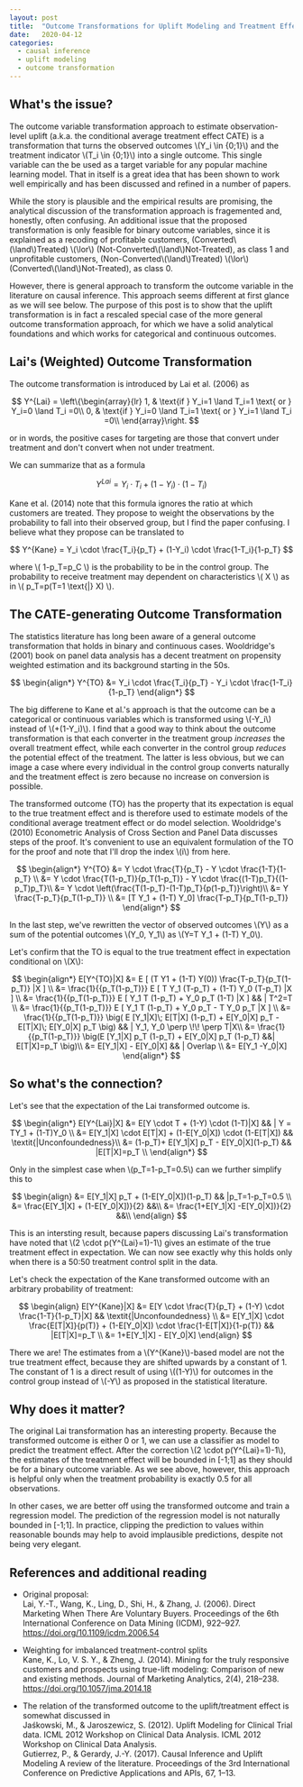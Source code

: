 ```yaml
---
layout: post
title:  "Outcome Transformations for Uplift Modeling and Treatment Effect Estimation"
date:   2020-04-12
categories:
  - causal inference
  - uplift modeling
  - outcome transformation
---
```




## What's the issue?

The outcome variable transformation approach to estimate observation-level uplift (a.k.a. the conditional average treatment effect CATE) is a transformation that turns the observed outcomes \\(Y_i \in \{0;1\}\\) and the treatment indicator \\(T_i \in \{0;1\}\\) into a single outcome. This single variable can the be used as a target variable for any popular machine learning model. That in itself is a great idea that has been shown to work well empirically and has been discussed and refined in a number of papers. 

While the story is plausible and the empirical results are promising, the analytical discussion of the transformation approach is fragemented and, honestly, often confusing. An additional issue that the proposed transformation is only feasible for binary outcome variables, since it is explained as a recoding of profitable customers, (Converted\\(\land\\)Treated) \\(\lor\\) (Not-Converted\\(\land\\)Not-Treated), as class 1 and unprofitable customers, (Non-Converted\\(\land\\)Treated) \\(\lor\\) (Converted\\(\land\\)Not-Treated), as class 0. 

However, there is general approach to transform the outcome variable in the literature on causal inference. This approach seems different at first glance as we will see below. The purpose of this post is to show that the uplift transformation is in fact a rescaled special case of the more general outcome transformation approach, for which we have a solid analytical foundations and which works for categorical and continuous outcomes. 

## Lai's (Weighted) Outcome Transformation

The outcome transformation is introduced by Lai et al. (2006) as

$$
    Y^{Lai} = \left\{\begin{array}{lr}
        1, & \text{if } Y_i=1 \land T_i=1 \text{   or   } Y_i=0 \land T_i =0\\
        0, & \text{if } Y_i=0 \land T_i=1 \text{   or   } Y_i=1 \land T_i =0\\
        \end{array}\right.
$$

or in words, the positive cases for targeting are those that convert under treatment and don't convert when not under treatment. 

We can summarize that as a formula

$$
     Y^{Lai} = Y_i \cdot T_i + (1-Y_i) \cdot (1-T_i)
$$

Kane et al. (2014) note that this formula ignores the ratio at which customers are treated. They propose to weight the observations by the probability to fall into their observed group, but I find the paper confusing. I believe what they propose can be translated to 

$$
   Y^{Kane} = Y_i \cdot \frac{T_i}{p_T} + (1-Y_i) \cdot \frac{1-T_i}{1-p_T}
$$

where \\( 1-p_T=p_C \\) is the probability to be in the control group. The probability to receive treatment may dependent on characteristics \\( X \\) as in \\( p_T=p(T=1 \text{|} X) \\).

## The CATE-generating Outcome Transformation

The statistics literature has long been aware of a general outcome transformation that holds in binary and continuous cases. Wooldridge's (2001) book on panel data analysis has a decent treatment on propensity weighted estimation and its background starting in the 50s.

$$
\begin{align*}
Y^{TO} &= Y_i \cdot \frac{T_i}{p_T} - Y_i \cdot \frac{1-T_i}{1-p_T}
\end{align*}
$$

The big differene to Kane et al.'s approach is that the outcome can be a categorical or continuous variables which is transformed using \\(-Y_i\\) instead of \\(+(1-Y_i)\\). I find that a good way to think about the outcome transformation is that each converter in the treatment group *increases* the overall treatment effect, while each converter in the control group *reduces* the potential effect of the treatment. The latter is less obvious, but we can image a case where every individual in the control group converts naturally and the treatment effect is zero because no increase on conversion is possible.

The transformed outcome (TO) has the property that its expectation is equal to the true treatment effect and is therefore used to estimate models of the conditional average treatment effect or do model selection. Wooldridge's (2010) Econometric Analysis of Cross Section and Panel Data discusses steps of the proof. It's convenient to use an equivalent formulation of the TO for the proof and note that I'll drop the index \\(i\\) from here.

$$
\begin{align*}
Y^{TO} &= Y \cdot \frac{T}{p_T} - Y \cdot \frac{1-T}{1-p_T} \\
       &= Y \cdot \frac{T(1-p_T)}{p_T(1-p_T)} - Y \cdot \frac{(1-T)p_T}{(1-p_T)p_T}\\
       &= Y \cdot \left(\frac{T(1-p_T)-(1-T)p_T}{p(1-p_T)}\right)\\
       &= Y \frac{T-p_T}{p_T(1-p_T)} \\
       &= [T Y_1 + (1-T) Y_0] \frac{T-p_T}{p_T(1-p_T)}
\end{align*}
$$

In the last step, we've rewritten the vector of observed outcomes \\(Y\\) as a sum of the potential outcomes \\(Y_0, Y_1\\) as \\(Y=T Y_1 + (1-T) Y_0\\).


Let's confirm that the TO is equal to the true treatment effect in expectation conditional on \\(X\\):

$$
\begin{align*}
E[Y^{TO}|X] &= E [ (T Y1 + (1-T) Y(0)) \frac{T-p_T}{p_T(1-p_T)} |X ]  \\
&= \frac{1}{{p_T(1-p_T)}} E [ T Y_1 (T-p_T) + (1-T) Y_0 (T-p_T) |X ]  \\
&= \frac{1}{{p_T(1-p_T)}} E [ Y_1 T (1-p_T) +  Y_0 p_T (1-T) |X ]  && | T^2=T \\
&= \frac{1}{{p_T(1-p_T)}} E [ Y_1 T (1-p_T) +  Y_0 p_T - T Y_0 p_T |X ] \\
&= \frac{1}{{p_T(1-p_T)}} \big( E [Y_1|X]\; E[T|X] (1-p_T) +  E[Y_0|X] p_T - E[T|X]\; E[Y_0|X] p_T \big) && | Y_1, Y_0 \perp \!\! \perp T|X\\
&= \frac{1}{{p_T(1-p_T)}} \big(E [Y_1|X] p_T (1-p_T) +  E[Y_0|X] p_T (1-p_T) &&| E[T|X]=p_T \big)\\
&= E[Y_1|X] - E[Y_0|X] && | Overlap \\
&= E[Y_1 -Y_0|X]
\end{align*}
$$

## So what's the connection?

Let's see that the expectation of the Lai transformed outcome is. 

$$
\begin{align*}
E[Y^{Lai}|X] &= E[Y \cdot T + (1-Y) \cdot (1-T)|X] && | Y = TY_1 + (1-T)Y_0 \\
&= E[Y_1|X] \cdot E[T|X] + (1-E[Y_0|X]) \cdot (1-E[T|X]) && \textit{|Unconfoundedness}\\
&= (1-p_T)+ E[Y_1|X] p_T - E[Y_0|X](1-p_T) &&  |E[T|X]=p_T \\
\end{align*}
$$

Only in the simplest case when \\(p_T=1-p_T=0.5\\) can we further simplify this to

$$
\begin{align}
 &= E[Y_1|X] p_T + (1-E[Y_0|X])(1-p_T) && |p_T=1-p_T=0.5 \\
&= \frac{E[Y_1|X] + (1-E[Y_0|X])}{2} &&\\
&= \frac{1+E[Y_1|X] -E[Y_0|X])}{2} &&\\
\end{align}
$$

This is an intersting result, because papers discussing Lai's transformation have noted that \\(2 \cdot p(Y^{Lai}=1)-1\\) gives an estimate of the true treatment effect in expectation. We can now see exactly why this holds only when there is a 50:50 treatment control split in the data. 

Let's check the expectation of the Kane transformed outcome with an arbitrary probability of treatment:

$$
\begin{align}
E[Y^{Kane}|X] &= E[Y \cdot \frac{T}{p_T} + (1-Y) \cdot \frac{1-T}{1-p_T}|X] && \textit{|Unconfoundedness} \\
&= E[Y_1|X] \cdot \frac{E[T|X]}{p(T)} + (1-E[Y_0|X]) \cdot \frac{1-E[T|X]}{1-p(T)} &&  |E[T|X]=p_T \\
&= 1+E[Y_1|X] - E[Y_0|X] 
\end{align}
$$

There we are! The estimates from a \\(Y^{Kane}\\)-based model are not the true treatment effect, because they are shifted upwards by a constant of 1. The constant of 1 is a direct result of using \\((1-Y)\\) for outcomes in the control group instead of \\(-Y\\) as proposed in the statistical literature. 

## Why does it matter?

The original Lai transformation has an interesting property. Because the transformed outcome is either 0 or 1, we can use a classifier as model to predict the treatment effect. After the correction \\(2 \cdot p(Y^{Lai}=1)-1\\), the estimates of the treatment effect will be bounded in [-1;1] as they should be for a binary outcome variable. As we see above, however, this approach is helpful only when the treatment probability is exactly 0.5 for all observations. 

In other cases, we are better off using the transformed outcome and train a regression model. The prediction of the regression model is not naturally bounded in [-1;1]. In practice, clipping the prediction to values within reasonable bounds may help to avoid implausible predictions, despite not being very elegant. 

## References and additional reading

- Original proposal:    
Lai, Y.-T., Wang, K., Ling, D., Shi, H., & Zhang, J. (2006). Direct Marketing When There Are Voluntary Buyers. Proceedings of the 6th International Conference on Data Mining (ICDM), 922–927. https://doi.org/10.1109/icdm.2006.54

- Weighting for imbalanced treatment-control splits     
Kane, K., Lo, V. S. Y., & Zheng, J. (2014). Mining for the truly responsive customers and prospects using true-lift modeling: Comparison of new and existing methods. Journal of Marketing Analytics, 2(4), 218–238. https://doi.org/10.1057/jma.2014.18


- The relation of the transformed outcome to the uplift/treatment effect is somewhat discussed in     
Jaśkowski, M., & Jaroszewicz, S. (2012). Uplift Modeling for Clinical Trial data. ICML 2012 Workshop on Clinical Data Analysis. ICML 2012 Workshop on Clinical Data Analysis.    
Gutierrez, P., & Gerardy, J.-Y. (2017). Causal Inference and Uplift Modeling A review of the literature. Proceedings of the 3rd International Conference on Predictive Applications and APIs, 67, 1–13.
